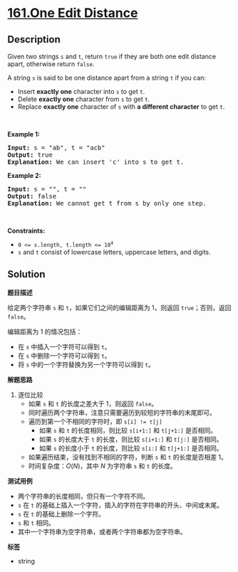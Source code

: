 # [161.One Edit Distance](https://leetcode.com/problems/one-edit-distance/description/)

## Description

<p>Given two strings <code>s</code> and <code>t</code>, return <code>true</code> if they are both one edit distance apart, otherwise return <code>false</code>.</p>

<p>A string <code>s</code> is said to be one distance apart from a string <code>t</code> if you can:</p>

<ul>
  <li>Insert <strong>exactly one</strong> character into <code>s</code> to get <code>t</code>.</li>
  <li>Delete <strong>exactly one</strong> character from <code>s</code> to get <code>t</code>.</li>
  <li>Replace <strong>exactly one</strong> character of <code>s</code> with <strong>a different character</strong> to get <code>t</code>.</li>
</ul>

<p>&nbsp;</p>
<p><strong class="example">Example 1:</strong></p>

<pre>
<strong>Input:</strong> s = &quot;ab&quot;, t = &quot;acb&quot;
<strong>Output:</strong> true
<strong>Explanation:</strong> We can insert &#39;c&#39; into s&nbsp;to get&nbsp;t.
</pre>

<p><strong class="example">Example 2:</strong></p>

<pre>
<strong>Input:</strong> s = &quot;&quot;, t = &quot;&quot;
<strong>Output:</strong> false
<strong>Explanation:</strong> We cannot get t from s by only one step.
</pre>

<p>&nbsp;</p>
<p><strong>Constraints:</strong></p>

<ul>
  <li><code>0 &lt;= s.length, t.length &lt;= 10<sup>4</sup></code></li>
  <li><code>s</code> and <code>t</code> consist of lowercase letters, uppercase letters, and digits.</li>
</ul>

## Solution

**题目描述**

给定两个字符串 `s` 和 `t`，如果它们之间的编辑距离为 1，则返回 `true`；否则，返回 `false`。

编辑距离为 1 的情况包括：

- 在 `s` 中插入一个字符可以得到 `t`。
- 在 `s` 中删除一个字符可以得到 `t`。
- 将 `s` 中的一个字符替换为另一个字符可以得到 `t`。

**解题思路**

1. 逐位比较
   - 如果 `s` 和 `t` 的长度之差大于 1，则返回 `false`。
   - 同时遍历两个字符串，注意只需要遍历到较短的字符串的末尾即可。
   - 遍历到第一个不相同的字符时，即 `s[i] != t[j]`
     - 如果 `s` 和 `t` 的长度相同，则比较 `s[i+1:]` 和 `t[j+1:]` 是否相同。
     - 如果 `s` 的长度大于 `t` 的长度，则比较 `s[i+1:]` 和 `t[j:]` 是否相同。
     - 如果 `s` 的长度小于 `t` 的长度，则比较 `s[i:]` 和 `t[j+1:]` 是否相同。
   - 如果遍历结束，没有找到不相同的字符，判断 `s` 和 `t` 的长度是否相差 1。
   - 时间复杂度：$O(N)$，其中 $N$ 为字符串 `s` 和 `t` 的长度。

**测试用例**

- 两个字符串的长度相同，但只有一个字符不同。
- `s` 在 `t` 的基础上插入一个字符，插入的字符在字符串的开头、中间或末尾。
- `s` 在 `t` 的基础上删除一个字符。
- `s` 和 `t` 相同。
- 其中一个字符串为空字符串，或者两个字符串都为空字符串。

**标签**

- string
